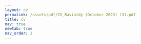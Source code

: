 ```yaml
---
layout: cv
permalink: /assets/pdf/CV_Ravialdy (October 2023) (3).pdf
title: cv
nav: true
newtab: true
nav_order: 3
---
```

